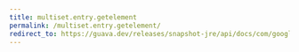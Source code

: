 ```yaml
---
title: multiset.entry.getelement
permalink: /multiset.entry.getelement/
redirect_to: https://guava.dev/releases/snapshot-jre/api/docs/com/google/common/collect/Multiset.Entry.html#getElement--
---
```

